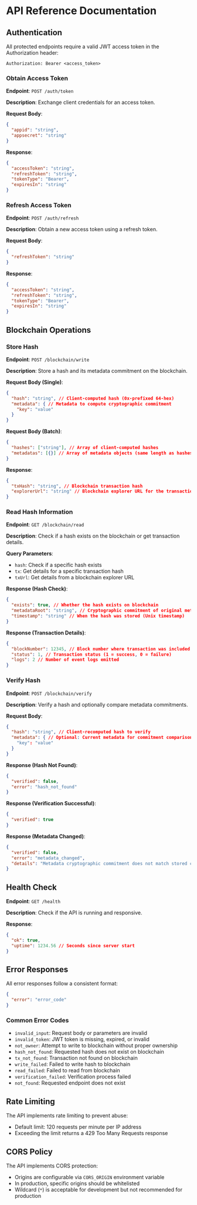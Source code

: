 # API Reference Documentation

## Authentication

All protected endpoints require a valid JWT access token in the Authorization header:

```
Authorization: Bearer <access_token>
```

### Obtain Access Token

**Endpoint**: `POST /auth/token`

**Description**: Exchange client credentials for an access token.

**Request Body**:
```json
{
  "appid": "string",
  "appsecret": "string"
}
```

**Response**:
```json
{
  "accessToken": "string",
  "refreshToken": "string",
  "tokenType": "Bearer",
  "expiresIn": "string"
}
```

### Refresh Access Token

**Endpoint**: `POST /auth/refresh`

**Description**: Obtain a new access token using a refresh token.

**Request Body**:
```json
{
  "refreshToken": "string"
}
```

**Response**:
```json
{
  "accessToken": "string",
  "refreshToken": "string",
  "tokenType": "Bearer",
  "expiresIn": "string"
}
```

## Blockchain Operations

### Store Hash

**Endpoint**: `POST /blockchain/write`

**Description**: Store a hash and its metadata commitment on the blockchain.

**Request Body (Single)**:
```json
{
  "hash": "string", // Client-computed hash (0x-prefixed 64-hex)
  "metadata": { // Metadata to compute cryptographic commitment
    "key": "value"
  }
}
```

**Request Body (Batch)**:
```json
{
  "hashes": ["string"], // Array of client-computed hashes
  "metadatas": [{}] // Array of metadata objects (same length as hashes)
}
```

**Response**:
```json
{
  "txHash": "string", // Blockchain transaction hash
  "explorerUrl": "string" // Blockchain explorer URL for the transaction
}
```

### Read Hash Information

**Endpoint**: `GET /blockchain/read`

**Description**: Check if a hash exists on the blockchain or get transaction details.

**Query Parameters**:
- `hash`: Check if a specific hash exists
- `tx`: Get details for a specific transaction hash
- `txUrl`: Get details from a blockchain explorer URL

**Response (Hash Check)**:
```json
{
  "exists": true, // Whether the hash exists on blockchain
  "metadataRoot": "string", // Cryptographic commitment of original metadata
  "timestamp": "string" // When the hash was stored (Unix timestamp)
}
```

**Response (Transaction Details)**:
```json
{
  "blockNumber": 12345, // Block number where transaction was included
  "status": 1, // Transaction status (1 = success, 0 = failure)
  "logs": 2 // Number of event logs emitted
}
```

### Verify Hash

**Endpoint**: `POST /blockchain/verify`

**Description**: Verify a hash and optionally compare metadata commitments.

**Request Body**:
```json
{
  "hash": "string", // Client-recomputed hash to verify
  "metadata": { // Optional: Current metadata for commitment comparison
    "key": "value"
  }
}
```

**Response (Hash Not Found)**:
```json
{
  "verified": false,
  "error": "hash_not_found"
}
```

**Response (Verification Successful)**:
```json
{
  "verified": true
}
```

**Response (Metadata Changed)**:
```json
{
  "verified": false,
  "error": "metadata_changed",
  "details": "Metadata cryptographic commitment does not match stored commitment"
}
```

## Health Check

**Endpoint**: `GET /health`

**Description**: Check if the API is running and responsive.

**Response**:
```json
{
  "ok": true,
  "uptime": 1234.56 // Seconds since server start
}
```

## Error Responses

All error responses follow a consistent format:

```json
{
  "error": "error_code"
}
```

### Common Error Codes

- `invalid_input`: Request body or parameters are invalid
- `invalid_token`: JWT token is missing, expired, or invalid
- `not_owner`: Attempt to write to blockchain without proper ownership
- `hash_not_found`: Requested hash does not exist on blockchain
- `tx_not_found`: Transaction not found on blockchain
- `write_failed`: Failed to write hash to blockchain
- `read_failed`: Failed to read from blockchain
- `verification_failed`: Verification process failed
- `not_found`: Requested endpoint does not exist

## Rate Limiting

The API implements rate limiting to prevent abuse:
- Default limit: 120 requests per minute per IP address
- Exceeding the limit returns a 429 Too Many Requests response

## CORS Policy

The API implements CORS protection:
- Origins are configurable via `CORS_ORIGIN` environment variable
- In production, specific origins should be whitelisted
- Wildcard (`*`) is acceptable for development but not recommended for production